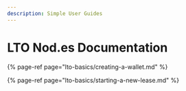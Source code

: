```yaml
---
description: Simple User Guides
---
```


# LTO Nod.es Documentation

{% page-ref page="lto-basics/creating-a-wallet.md" %}



{% page-ref page="lto-basics/starting-a-new-lease.md" %}

